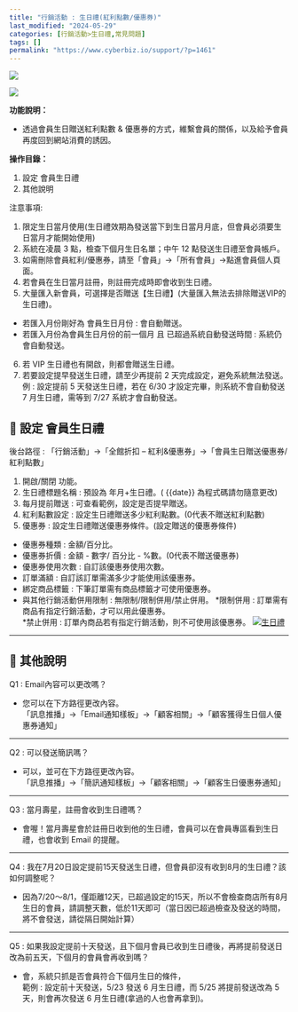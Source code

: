```yaml
---
title: "行銷活動 : 生日禮(紅利點數/優惠券)"
last_modified: "2024-05-29"
categories: [行銷活動>生日禮,常見問題]
tags: []
permalink: "https://www.cyberbiz.io/support/?p=1461"
---
```


![](https://www.cyberbiz.io/support/wp-content/uploads/適用站別.png)

[![](https://www.cyberbiz.io/support/wp-content/uploads/台灣站.png)](https://www.cyberbiz.io/support/?page_id=2490)

**功能說明：**  

* 透過會員生日贈送紅利點數 & 優惠券的方式，維繫會員的關係，以及給予會員再度回到網站消費的誘因。

**操作目錄：**

1. 設定 會員生日禮
2. 其他說明

注意事項:  

1. 限定生日當月使用(生日禮效期為發送當下到生日當月月底，但會員必須要生日當月才能開始使用) 
2. 系統在凌晨 3 點，檢查下個月生日名單；中午 12 點發送生日禮至會員帳戶。
3. 如需刪除會員紅利/優惠券，請至「會員」→「所有會員」→點進會員個人頁面。 
4. 若會員在生日當月註冊，則註冊完成時即會收到生日禮。
5. 大量匯入新會員，可選擇是否贈送【生日禮】(大量匯入無法去排除贈送VIP的生日禮)。 
* 若匯入月份剛好為 會員生日月份 : 會自動贈送。
* 若匯入月份為會員生日月份的前一個月 且 已超過系統自動發送時間 : 系統仍會自動發送。
6. 若 VIP 生日禮也有開啟，則都會贈送生日禮。
7. 若要設定提早發送生日禮，請至少再提前 2 天完成設定，避免系統無法發送。   
例 : 設定提前 5 天發送生日禮，若在 6/30 才設定完畢，則系統不會自動發送 7 月生日禮，需等到 7/27 系統才會自動發送。

## 📌 設定 會員生日禮


後台路徑 :  「行銷活動」→「全館折扣 – 紅利&優惠券」→「會員生日贈送優惠券/紅利點數」  


1. 開啟/關閉 功能。
2. 生日禮標題名稱 : 預設為 年月+生日禮。( {{date}} 為程式碼請勿隨意更改)
3. 每月提前贈送 : 可查看範例，設定是否提早贈送。
4. 紅利點數設定 : 設定生日禮贈送多少紅利點數。(0代表不贈送紅利點數)
5. 優惠券 : 設定生日禮贈送優惠券條件。(設定贈送的優惠券條件)  

* 優惠券種類 : 金額/百分比。
* 優惠券折價 : 金額 - 數字/ 百分比 - %數。(0代表不贈送優惠券)
* 優惠券使用次數 : 自訂該優惠券使用次數。
* 訂單滿額 : 自訂該訂單需滿多少才能使用該優惠券。
* 綁定商品標籤 : 下筆訂單需有商品標籤才可使用優惠券。
* 與其他行銷活動併用限制 : 無限制/限制併用/禁止併用。
*限制併用 : 訂單需有商品有指定行銷活動，才可以用此優惠券。  
*禁止併用 : 訂單內商品若有指定行銷活動，則不可使用該優惠券。 
[![生日禮](https://www.cyberbiz.io/support/wp-content/uploads/行銷活動-生日禮01.png)](https://www.cyberbiz.io/support/wp-content/uploads/行銷活動-生日禮01.png)



* * *

## 📌 其他說明



Q1 : Email內容可以更改嗎？

* 您可以在下方路徑更改內容。   
「訊息推播」→「Email通知樣板」→「顧客相關」→「顧客獲得生日個人優惠券通知」

* * *

Q2 : 可以發送簡訊嗎？

* 可以，並可在下方路徑更改內容。  
「訊息推播」→「簡訊通知樣板」→「顧客相關」→「顧客生日優惠券通知」

* * *

Q3 : 當月壽星，註冊會收到生日禮嗎？

* 會喔！當月壽星會於註冊日收到他的生日禮，會員可以在會員專區看到生日禮，也會收到 Email 的提醒。 

* * *

Q4 : 我在7月20日設定提前15天發送生日禮，但會員卻沒有收到8月的生日禮？該如何調整呢？

* 因為7/20～8/1，僅距離12天，已超過設定的15天，所以不會檢查商店所有8月生日的會員，請調整天數，低於11天即可（當日因已超過檢查及發送的時間，將不會發送，請從隔日開始計算） 

* * *

Q5 : 如果我設定提前十天發送，且下個月會員已收到生日禮後，再將提前發送日改為前五天，下個月的會員會再收到嗎？

* 會，系統只抓是否會員符合下個月生日的條件，  
範例 : 設定前十天發送，5/23 發送 6 月生日禮，而 5/25 將提前發送改為 5 天，則會再次發送 6 月生日禮(拿過的人也會再拿到)。

